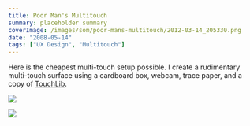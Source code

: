 ```yaml
---
title: Poor Man's Multitouch
summary: placeholder summary
coverImage: /images/som/poor-mans-multitouch/2012-03-14_205330.png
date: "2008-05-14"
tags: ["UX Design", "Multitouch"]
---
```


Here is the cheapest multi-touch setup possible. I create a rudimentary multi-touch surface using a cardboard box, webcam, trace paper, and a copy of [TouchLib](http://nuigroup.com/touchlib).

![](/images/som/poor-mans-multitouch/IMAG0023.jpg)

![](/images/som/poor-mans-multitouch/IMAG0024.jpg)
